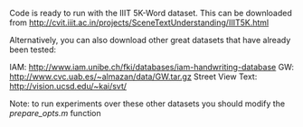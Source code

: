 Code is ready to run with the IIIT 5K-Word dataset. This can be downloaded from http://cvit.iiit.ac.in/projects/SceneTextUnderstanding/IIIT5K.html

Alternatively, you can also download other great datasets that have already been tested:

IAM: http://www.iam.unibe.ch/fki/databases/iam-handwriting-database
GW: http://www.cvc.uab.es/~almazan/data/GW.tar.gz
Street View Text: http://vision.ucsd.edu/~kai/svt/

Note: to run experiments over these other datasets you should modify the *prepare_opts.m* function